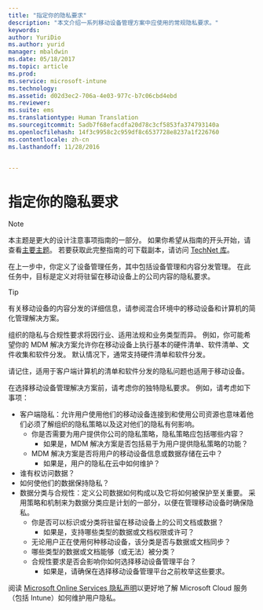 ```yaml
---
title: "指定你的隐私要求"
description: "本文介绍一系列移动设备管理方案中应使用的常规隐私要求。"
keywords: 
author: YuriDio
ms.author: yurid
manager: mbaldwin
ms.date: 05/18/2017
ms.topic: article
ms.prod: 
ms.service: microsoft-intune
ms.technology: 
ms.assetid: d02d3ec2-706a-4e03-977c-b7c06cbd4ebd
ms.reviewer: 
ms.suite: ems
ms.translationtype: Human Translation
ms.sourcegitcommit: 5adb7f68efacdfa20d78c3cf5853fa374793140a
ms.openlocfilehash: 14f3c9958c2c959df8c6537728e8237a1f226760
ms.contentlocale: zh-cn
ms.lasthandoff: 11/28/2016


---
```


# <a name="specify-your-privacy-requirements"></a>指定你的隐私要求

>[!NOTE]
>本主题是更大的设计注意事项指南的一部分。 如果你希望从指南的开头开始，请查看[主要主题](mdm-design-considerations-guide.md)。 若要获取此完整指南的可下载副本，请访问 [TechNet 库](https://gallery.technet.microsoft.com/Mobile-Device-Management-7d401582)。


在上一步中，你定义了设备管理任务，其中包括设备管理和内容分发管理。 在此任务中，目标是定义对将驻留在移动设备上的公司内容的隐私要求。

>[!TIP]
> 有关移动设备的内容分发的详细信息，请参阅混合环境中的移动设备和计算机的简化管理解决方案。

组织的隐私与合规性要求将因行业、适用法规和业务类型而异。 例如，你可能希望你的 MDM 解决方案允许你在移动设备上执行基本的硬件清单、软件清单、文件收集和软件分发。 默认情况下，通常支持硬件清单和软件分发。

请记住，适用于客户端计算机的清单和软件分发的隐私问题也适用于移动设备。

在选择移动设备管理解决方案前，请考虑你的独特隐私要求。 例如，请考虑如下事项：

- 客户端隐私：允许用户使用他们的移动设备连接到和使用公司资源也意味着他们必须了解组织的隐私策略以及这对他们的隐私有何影响。
    - 你是否需要为用户提供你公司的隐私策略，隐私策略应包括哪些内容？
        - 如果是，MDM 解决方案是否包括易于为用户提供隐私策略的功能？
    - MDM 解决方案是否将用户的移动设备信息或数据存储在云中？
        - 如果是，用户的隐私在云中如何维护？
- 谁有权访问数据？
- 如何使他们的数据保持隐私？
- 数据分类与合规性：定义公司数据如何构成以及它将如何被保护至关重要。 采用策略和机制来为数据分类应是计划的一部分，以便在管理移动设备时确保隐私。
    - 你是否可以标识或分类将驻留在移动设备上的公司文档或数据？
        - 如果是，支持哪些类型的数据或文档权限或许可？
    - 无论用户正在使用何种移动设备，该分类是否与数据或文档同步？
    - 哪些类型的数据或文档能够（或无法）被分类？
    - 合规性要求是否会影响你如何选择移动设备管理平台？
        - 如果是，请确保在选择移动设备管理平台之前枚举这些要求。

阅读 [Microsoft Online Services 隐私声明](http://www.microsoft.com/server-cloud/products/intune-trust-center/privacy.aspx)以更好地了解 Microsoft Cloud 服务（包括 Intune）如何维护用户隐私。

